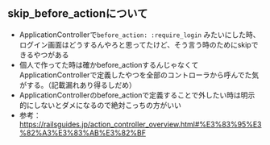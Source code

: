 ## skip_before_actionについて
- ApplicationControllerで`before_action: :require_login` みたいにした時、ログイン画面はどうするんやろと思ってたけど、そう言う時のためにskipできるやつがある
- 個人で作ってた時は確かbefore_actionするんじゃなくてApplicationControllerで定義したやつを全部のコントローラから呼んでた気がする。（記載漏れあり得るしだめ）
- ApplicationControllerのbefore_actionで定義することで外したい時は明示的にしないとダメになるので絶対こっちの方がいい 
- 参考：https://railsguides.jp/action_controller_overview.html#%E3%83%95%E3%82%A3%E3%83%AB%E3%82%BF
